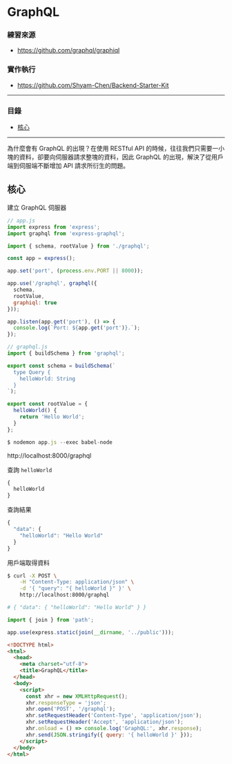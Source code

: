 # GraphQL

### 練習來源
* https://github.com/graphql/graphiql

### 實作執行
* https://github.com/Shyam-Chen/Backend-Starter-Kit

***

### 目錄
* [核心](#核心)

***

為什麼會有 GraphQL 的出現？在使用 RESTful API 的時候，往往我們只需要一小塊的資料，卻要向伺服器請求整塊的資料，因此 GraphQL 的出現，解決了從用戶端到伺服端不斷增加 API 請求所衍生的問題。

## 核心

建立 GraphQL 伺服器

```js
// app.js
import express from 'express';
import graphql from 'express-graphql';

import { schema, rootValue } from './graphql';

const app = express();

app.set('port', (process.env.PORT || 8000));

app.use('/graphql', graphql({
  schema,
  rootValue,
  graphiql: true
}));

app.listen(app.get('port'), () => {
  console.log(`Port: ${app.get('port')}.`);
});
```

```js
// graphql.js
import { buildSchema } from 'graphql';

export const schema = buildSchema(`
  type Query {
    helloWorld: String
  }
`);

export const rootValue = {
  helloWorld() {
    return 'Hello World';
  }
};
```

```js
$ nodemon app.js --exec babel-node
```

http://localhost:8000/graphql

查詢 `helloWorld`

```js
{
  helloWorld
}
```

查詢結果

```js
{
  "data": {
    "helloWorld": "Hello World"
  }
}
```

用戶端取得資料

```bash
$ curl -X POST \
    -H "Content-Type: application/json" \
    -d '{ "query": "{ helloWorld }" }' \
    http://localhost:8000/graphql

# { "data": { "helloWorld": "Hello World" } }
```

```js
import { join } from 'path';

app.use(express.static(join(__dirname, '../public')));
```

```html
<!DOCTYPE html>
<html>
  <head>
    <meta charset="utf-8">
    <title>GraphQL</title>
  </head>
  <body>
    <script>
      const xhr = new XMLHttpRequest();
      xhr.responseType = 'json';
      xhr.open('POST', '/graphql');
      xhr.setRequestHeader('Content-Type', 'application/json');
      xhr.setRequestHeader('Accept', 'application/json');
      xhr.onload = () => console.log('GraphQL:', xhr.response);
      xhr.send(JSON.stringify({ query: '{ helloWorld }' }));
    </script>
  </body>
</html>
```
